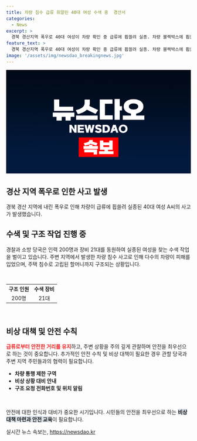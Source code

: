 ```yaml
---
title: 차량 침수 급류 휘말린 40대 여성 수색 중  경산서
categories:
  - News
excerpt: >
  경북 경산지역 폭우로 40대 여성이 차량 확인 중 급류에 휩쓸려 실종. 차량 블랙박스에 휩쓸린 모습 담겨, 수색작업 중. 지역에 180㎜ 이상 비로 국도와 차량 침수 등 피해 발생.
feature_text: >
  경북 경산지역 폭우로 40대 여성이 차량 확인 중 급류에 휩쓸려 실종. 차량 블랙박스에 휩쓸린 모습 담겨, 수색작업 중. 지역에 180㎜ 이상 비로 국도와 차량 침수 등 피해 발생.
image: '/assets/img/newsdao_breakingnews.jpg'
---
```


<p><img src="/assets/img/newsdao_breakingnews.jpg" alt="koreaapp 속보" /></p>

<h2 data-ke-size="size26">경산 지역 폭우로 인한 사고 발생</h2>

<p data-ke-size="size16">경북 경산 지역에 내린 폭우로 인해 차량이 급류에 휩쓸려 실종된 40대 여성 A씨의 사고가 발생했습니다. </p>

<h2 data-ke-size="size24">수색 및 구조 작업 진행 중</h2>

<p data-ke-size="size16">경찰과 소방 당국은 인력 200명과 장비 21대를 동원하여 실종된 여성을 찾는 수색 작업을 벌이고 있습니다. 주변 지역에서 발생한 차량 침수 사고로 인해 다수의 차량이 피해를 입었으며, 주택 침수로 고립된 할머니까지 구조되는 상황입니다. </p>

<p data-ke-size="size16">&nbsp;</p>

<table>
<tbody>
<tr>
<td style="text-align: center; height: 17px;"><b>구조 인원</b></td>
<td style="text-align: center; height: 17px;"><b>수색 장비</b></td>
</tr>
<tr>
<td style="text-align: center; height: 17px;">200명</td>
<td style="text-align: center; height: 17px;">21대</td>
</tr>
</tbody>
</table>

<p data-ke-size="size16">&nbsp;</p>

<h2 data-ke-size="size24">비상 대책 및 안전 수칙</h2>

<p data-ke-size="size16"><b><span style="color: #ee2323;">급류로부터 안전한 거리를 유지</span></b>하고, 주변 상황을 주의 깊게 관찰하며 안전을 최우선으로 하는 것이 중요합니다. 추가적인 안전 수칙 및 비상 대책이 필요한 경우 관할 당국과 주변 지역 주민들과의 협력이 필요합니다.</p>

<ul>
 <li><b>차량 통행 제한 구역</b></li>
 <li><b>비상 상황 대비 안내</b></li>
 <li><b>구조 요청 전화번호 및 위치 알림</b></li>
</ul>

<p data-ke-size="size16">&nbsp;</p>

<p data-ke-size="size16">안전에 대한 인식과 대비가 중요한 시기입니다. 시민들의 안전을 최우선으로 하는 <b><span style="background-color: #21538527;">비상 대책 마련과 안전 교육</span></b>이 필요합니다. </p>
실시간 뉴스 속보는, <a href="https://newsdao.kr" rel="dofollow">https://newsdao.kr</a>


